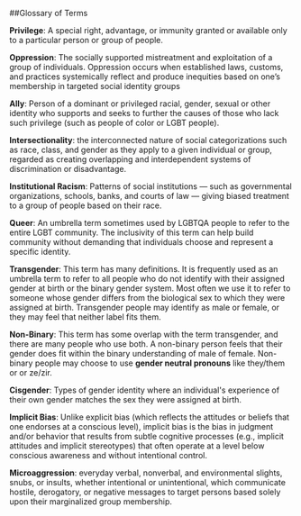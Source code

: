 ##Glossary of Terms


**Privilege**:  A special right, advantage, or immunity granted or available only to a particular person or group of people.

**Oppression**:  The socially supported mistreatment and exploitation of a group of individuals. Oppression occurs when established laws, customs, and practices systemically reflect and produce inequities based on one’s membership in targeted social identity groups

**Ally**: Person of a dominant or privileged racial, gender, sexual or other identity who supports and seeks to further the causes of those who lack such privilege (such as people of color or LGBT people).

**Intersectionality**: the interconnected nature of social categorizations such as race, class, and gender as they apply to a given individual or group, regarded as creating overlapping and interdependent systems of discrimination or disadvantage.

**Institutional Racism**: Patterns of social institutions — such as governmental organizations, schools, banks, and courts of law — giving biased treatment to a group of people based on their race.

**Queer**: An umbrella term sometimes used by LGBTQA people to refer to the entire LGBT community. The inclusivity of this term can help build community without demanding that individuals choose and represent a specific identity.

**Transgender**: This term has many definitions. It is frequently used as an umbrella term to refer to all people who do not identify with their assigned gender at birth or the binary gender system. Most often we use it to refer to someone whose gender differs from the biological sex to which they were assigned at birth. Transgender people may identify as male or female, or they may feel that neither label fits them.

**Non-Binary**: This term has some overlap with the term transgender, and there are many people who use both. A non-binary person feels that their gender does fit within the binary understanding of male of female. Non-binary people may choose to use **gender neutral pronouns** like they/them or or ze/zir.

**Cisgender**: Types of gender identity where an individual's experience of their own gender matches the sex they were assigned at birth.

**Implicit Bias**: Unlike explicit bias (which reflects the attitudes or beliefs that one endorses at a conscious level), implicit bias is the bias in judgment and/or behavior that results from subtle cognitive processes (e.g., implicit attitudes and implicit stereotypes) that often operate at a level below conscious awareness and without intentional control.

**Microaggression**: everyday verbal, nonverbal, and environmental slights, snubs, or insults, whether intentional or unintentional, which communicate hostile, derogatory, or negative messages to target persons based solely upon their marginalized group membership.
